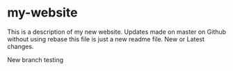 # my-website

This is a description of my new website.
Updates made on master on Github without using rebase
this file is just a new readme file.
New or Latest changes.

New branch testing
